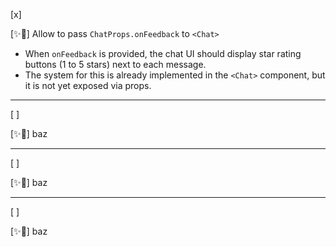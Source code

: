 [x]

[✨🐑] Allow to pass `ChatProps.onFeedback` to `<Chat>`

-   When `onFeedback` is provided, the chat UI should display star rating buttons (1 to 5 stars) next to each message.
-   The system for this is already implemented in the `<Chat>` component, but it is not yet exposed via props.

---

[ ]

[✨🐑] baz

---

[ ]

[✨🐑] baz

---

[ ]

[✨🐑] baz
